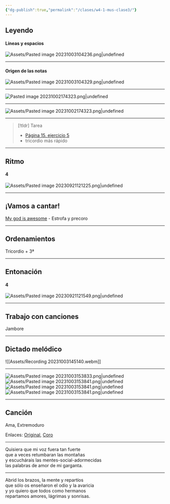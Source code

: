 ```yaml
---
{"dg-publish":true,"permalink":"/clases/w4-1-mus-clase3/"}
---
```


## Leyendo


<div class="transclusion internal-embed is-loaded"><div class="markdown-embed">



#### Líneas y espacios

![Assets/Pasted image 20231003104236.png|undefined](/img/user/Assets/Pasted%20image%2020231003104236.png)


</div></div>


---

<div class="transclusion internal-embed is-loaded"><div class="markdown-embed">



#### Origen de las notas

![Assets/Pasted image 20231003104329.png|undefined](/img/user/Assets/Pasted%20image%2020231003104329.png)

---
![Pasted image 20231002174323.png|undefined](/img/user/Assets/Pasted%20image%2020231002174323.png)


</div></div>


---
![Assets/Pasted image 20231002174323.png|undefined](/img/user/Assets/Pasted%20image%2020231002174323.png)

---

> [!tldr] Tarea
> - [Página 15, ejercicio 5](https://www.blinklearning.com/v/1695898303/themes/tmpux/launch.php#responsive/book/4177206)
> - tricordio más rápido

---
## Ritmo


<div class="transclusion internal-embed is-loaded"><div class="markdown-embed">



#### 4
![Assets/Pasted image 20230921121225.png|undefined](/img/user/Assets/Pasted%20image%2020230921121225.png)


</div></div>


---
## ¡Vamos a cantar!

[My god is awesome](https://www.hooktheory.com/hookpad/iframe/VMgJDbAVoqK?enableYouTube=true&showPianoInstrument=false&showRewindControl=false&tabPlayType=tab-play-type-youtube) - Estrofa y precoro

---
## Ordenamientos

Tricordio + 3ª


---
## Entonación


<div class="transclusion internal-embed is-loaded"><div class="markdown-embed">



#### 4
![Assets/Pasted image 20230921121549.png|undefined](/img/user/Assets/Pasted%20image%2020230921121549.png)


</div></div>


---
## Trabajo con canciones

Jambore

---

## Dictado melódico


![[Assets/Recording 20231003145140.webm]]

---

![Assets/Pasted image 20231003153833.png|undefined](/img/user/Assets/Pasted%20image%2020231003153833.png)
![Assets/Pasted image 20231003153841.png|undefined](/img/user/Assets/Pasted%20image%2020231003153841.png)
![Assets/Pasted image 20231003153841.png|undefined](/img/user/Assets/Pasted%20image%2020231003153841.png)
![Assets/Pasted image 20231003153841.png|undefined](/img/user/Assets/Pasted%20image%2020231003153841.png)

---
## Canción

Ama, Extremoduro

Enlaces: [Original](https://www.youtube.com/watch?v=FAmavvYPSLk), [Coro](https://www.youtube.com/watch?v=_Xt1vh_ckGA)

---

Quisiera que mi voz fuera tan fuerte  
que a veces retumbaran las montañas  
y escuchárais las mentes-social-adormecidas  
las palabras de amor de mi garganta.

---

Abrid los brazos, la mente y repartíos  
que sólo os enseñaron el odio y la avaricia  
y yo quiero que todos como hermanos  
repartamos amores, lágrimas y sonrisas.
